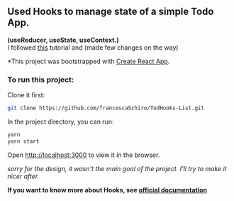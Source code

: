 ## Used Hooks to manage state of a simple Todo App. 
**(useReducer, useState, useContext.)** <br>
I followed [this](https://www.robinwieruch.de/react-state-usereducer-usestate-usecontext/) tutorial and (made few changes on the way)

*This project was bootstrapped with [Create React App](https://github.com/facebook/create-react-app).

### To run this project: 

Clone it first:
```sh
git clone https://github.com/francescaSchiro/TodHooks-List.git
```

In the project directory, you can run:
```sh
yarn
yarn start
```

Open [http://localhost:3000](http://localhost:3000) to view it in the browser.

*sorry for the design, it wasn't the main goal of the project. I'll try to make it nicer after.*

**If you want to know more about Hooks, see [official documentation](https://reactjs.org/docs/hooks-intro.html)**

